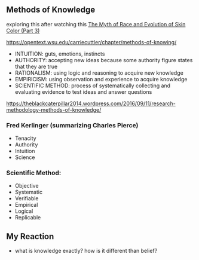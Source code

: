 
## Methods of Knowledge

exploring this after watching this [The Myth of Race and Evolution of Skin Color (Part 3)](https://www.youtube.com/watch?v=t1TaP1b_XvM)


https://opentext.wsu.edu/carriecuttler/chapter/methods-of-knowing/

- INTUITION: guts, emotions, instincts
- AUTHORITY: accepting new ideas because some authority figure states that they are true
- RATIONALISM: using logic and reasoning to acquire new knowledge
- EMPIRICISM: using observation and experience to acquire knowledge
- SCIENTIFIC METHOD: process of systematically collecting and evaluating evidence to test ideas and answer questions


https://theblackcaterpillar2014.wordpress.com/2016/09/11/research-methodology-methods-of-knowledge/

### Fred Kerlinger (summarizing Charles Pierce)
- Tenacity
- Authority
- Intuition
- Science

### Scientific Method:
- Objective
- Systematic
- Verifiable
- Empirical
- Logical
- Replicable


## My Reaction

- what is knowledge exactly?  how is it different than belief?

